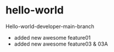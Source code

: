 # hello-world

Hello-world-developer-main-branch
- added new awesome feature01
- added new awesome feature03 & 03A
